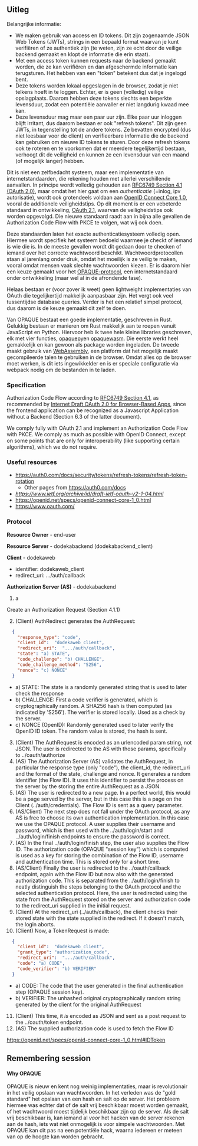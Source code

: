 ## Uitleg

Belangrijke informatie:
- We maken gebruik van access en ID tokens. Dit zijn zogenaamde JSON Web Tokens (JWTs), strings in een bepaald format waarvan je kunt verifiëren of ze authentiek zijn (te weten, zijn ze echt door de veilige backend gemaakt en klopt de informatie die erin staat).
- Met een access token kunnen requests naar de backend gemaakt worden, die ze kan verifiëren en dan afgeschermde informatie kan terugsturen. Het hebben van een "token" betekent dus dat je ingelogd bent.
- Deze tokens worden lokaal opgeslagen in de browser, zodat je niet telkens hoeft in te loggen. Echter, er is geen (volledig) veilige opslagplaats. Daarom hebben deze tokens slechts een beperkte levensduur, zodat een potentiële aanvaller er niet langdurig kwaad mee kan.
- Deze levensduur mag maar een paar uur zijn. Elke paar uur inloggen blijft irritant, dus daarom bestaan er ook "refresh tokens". Dit zijn geen JWTs, in tegenstelling tot de andere tokens. Ze bevatten encrypted (dus niet leesbaar voor de client) en verifieerbare informatie die de backend kan gebruiken om nieuwe ID tokens te sturen. Door deze refresh tokens ook te roteren en te voorkomen dat er meerdere tegelijkertijd bestaan, verhoogt dit de veiligheid en kunnen ze een levensduur van een maand (of mogelijk langer) hebben.

Dit is niet een zelfbedacht systeem, maar een implementatie van internetstandaarden, die rekening houden met allerlei verschillende aanvallen. In principe wordt volledig gehouden aan [RFC6749 Section 4.1 (OAuth 2.0)](https://datatracker.ietf.org/doc/html/rfc6749#section-4.1), maar omdat het hier gaat om een _authenticatie_ (=inlog, ipv autorisatie), wordt ook grotendeels voldaan aan [OpenID Connect Core 1.0](https://openid.net/specs/openid-connect-core-1_0.html), vooral de additionele veiligheidstips. Op dit moment is er een vebeterde standaard in ontwikkeling, [OAuth 2.1](https://datatracker.ietf.org/doc/html/draft-ietf-oauth-v2-1-04), waarvan de veiligheidstips ook worden opgevolgd. Die nieuwe standaard raadt aan in bijna alle gevallen de Authorization Code Flow with PKCE te volgen, wat wij ook doen.

Deze standaarden laten het exacte authenticatiesysteem volledig open. Hiermee wordt specifiek het systeem bedoeld waarmee je checkt of iemand is wie die is. In de meeste gevallen wordt dit gedaan door te checken of iemand over het correcte wachtwoord beschikt. Wachtwoordprotocollen staan al jarenlang onder druk, omdat het moeilijk is ze veilig te maken, vooral omdat mensen vaak slechte wachtwoorden kiezen. Er is daarom hier een keuze gemaakt voor het [OPAQUE-protocol](https://datatracker.ietf.org/doc/html/draft-irtf-cfrg-opaque-07), een internetstandaard onder ontwikkeling (maar wel al in de afrondende fase).

Helaas bestaan er (voor zover ik weet) geen lightweight implementaties van OAuth die tegelijkertijd makkelijk aanpasbaar zijn. Het vergt ook veel tussentijdse database queries. Verder is het een relatief simpel protocol, dus daarom is de keuze gemaakt dit zelf te doen.

Van OPAQUE bestaat een goede implementatie, geschreven in Rust. Gelukkig bestaan er manieren om Rust makkelijk aan te roepen vanuit JavaScript en Python. Hiervoor heb ik twee hele kleine libraries geschreven, elk met vier functies, [opaquepy](https://github.com/tiptenbrink/opaquepy)en [opaquewasm](https://github.com/tiptenbrink/opaquewasm). Die eerste werkt heel gemakkelijk en kan gewoon als package worden ingeladen. De tweede maakt gebruik van [WebAssembly](https://webassembly.org/), een platform dat het mogelijk maakt gecompileerde talen te gebruiken in de browser. Omdat alles op de browser moet werken, is dit iets ingewikkelder en is er speciale configuratie via webpack nodig om de bestanden in te laden.

### Specification

Authorization Code Flow according to [RFC6749 Section 4.1](https://datatracker.ietf.org/doc/html/rfc6749#section-4.1), as recommended by [Internet Draft OAuth 2.0 for Browser-Based Apps](https://datatracker.ietf.org/doc/html/draft-ietf-oauth-browser-based-apps), since the frontend application can be recognized as a Javascript Application without a Backend (Section 6.3 of the latter document). 



We comply fully with OAuth 2.1 and implement an Authorization Code Flow with PKCE. We comply as much as possible with OpenID Connect, except on some points that are only for interoperability (like supporting certain algorithms), which we do not require.



### Useful resources

* https://auth0.com/docs/security/tokens/refresh-tokens/refresh-token-rotation
  * Other pages from https://auth0.com/docs
* _https://www.ietf.org/archive/id/draft-ietf-oauth-v2-1-04.html_
* https://openid.net/specs/openid-connect-core-1_0.html
* https://www.oauth.com/

### Protocol



**Resource Owner** - end-user

**Resource Server** - dodekabackend (dodekabackend_client)

**Client** - dodekaweb
- identifier: dodekaweb_client
- redirect_uri: .../auth/callback

**Authorization Server (AS)** - dodekabackend

1. a

Create an Authorization Request (Section 4.1.1)
  
2. (Client) AuthRedirect generates the AuthRequest:
```json
  {
    "response_type": "code",
    "client_id":  "dodekaweb_client",
    "redirect_uri":  ".../auth/callback",
    "state": "a) STATE",
    "code_challenge": "b) CHALLENGE",
    "code_challenge_method": "S256",
    "nonce": "c) NONCE"
  }
```
  * a) STATE: The state is a randomly generated string that is used to later check the response
  * b) CHALLENGE: First a code verifier is generated, which is cryptographically random. A SHA256 hash is then computed (as indicated by 'S256'). The verifier is stored locally. Used as a check by the server.
  * c) NONCE (OpenID): Randomly generated used to later verify the OpenID ID token. The random value is stored, the hash is sent. 
3. (Client) The AuthRequest is encoded as an urlencoded param string, not JSON. The user is redirected to the AS with those params, specifically to ../oauth/authorize
4. (AS) The Authorization Server (AS) validates the AuthRequest, in particular the response type (only "code"), the client_id, the redirect_uri and the format of the state, challenge and nonce. It generates a random identifier (the Flow ID). It uses this identifier to persist the process on the server by the storing the entire AuthRequest as a JSON.
5. (AS) The user is redirected to a new page. In a perfect world, this would be a page served by the server, but in this case this is a page on the Client (../auth/credentials). The Flow ID is sent as a query parameter.
6. (AS/Client) The next step does not fall under the OAuth protocol, as any AS is free to choose its own authentication implementation. In this case we use the OPAQUE protocol. A user supplies their username and password, which is then used with the ../auth/login/start and ../auth/login/finish endpoints to ensure the password is correct.
7. (AS) In the final ../auth/login/finish step, the user also supplies the Flow ID. The authorization code (OPAQUE "session key") which is computed is used as a key for storing the combination of the Flow ID, username and authentication time. This is stored only for a short time.
8. (AS/Client) Finally the user is redirected to the ../oauth/callback endpoint, again with the Flow ID but now also with the generated authorization code. This is separated from the ../auth/login/finish to neatly distinguish the steps belonging to the OAuth protocol and the selected authentication protocol. Here, the user is redirected using the state from the AuthRequest stored on the server and authorization code to the redirect_uri supplied in the initial request.
9. (Client) At the redirect_uri (../auth/callback), the client checks their stored state with the state supplied in the redirect. If it doesn't match, the login aborts.
10. (Client) Now, a TokenRequest is made:
```json
  {
    "client_id":  "dodekaweb_client",
    "grant_type": "authorization_code",
    "redirect_uri":  ".../auth/callback",
    "code": "a) CODE",
    "code_verifier": "b) VERIFIER"
  }
```
  * a) CODE: The code that the user generated in the final authentication step (OPAQUE session key).
  * b) VERIFIER: The unhashed original cryptographically random string generated by the client for the original AuthRequest
11. (Client) This time, it _is_ encoded as JSON and sent as a post request to the ../oauth/token endpoint.
12. (AS) The supplied authorization code is used to fetch the Flow ID

https://openid.net/specs/openid-connect-core-1_0.html#IDToken


## Remembering session

#### Why OPAQUE

OPAQUE is nieuw en kent nog weinig implementaties, maar is revolutionair in het veilig opslaan van wachtwoorden. In het verleden was de "gold standard" het opslaan van een hash en salt op de server. Het probleem hiermee was echter dat of de salt vrij beschikbaar moest worden gemaakt, of het wachtwoord moest tijdelijk beschikbaar zijn op de server. Als de salt vrij beschikbaar is, kan iemand al *voor* het hacken van de server rekenen aan de hash, iets wat niet onmogelijk is voor simpele wachtwoorden. Met OPAQUE kan dit pas na een potentiële hack, waarna iedereen er meteen van op de hoogte kan worden gebracht.